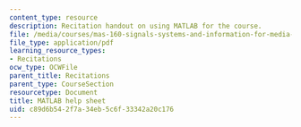 ```yaml
---
content_type: resource
description: Recitation handout on using MATLAB for the course.
file: /media/courses/mas-160-signals-systems-and-information-for-media-technology-fall-2007/c89d6b542f7a34eb5c6f33342a20c176_rec2_matlab_help.pdf
file_type: application/pdf
learning_resource_types:
- Recitations
ocw_type: OCWFile
parent_title: Recitations
parent_type: CourseSection
resourcetype: Document
title: MATLAB help sheet
uid: c89d6b54-2f7a-34eb-5c6f-33342a20c176
---
```

